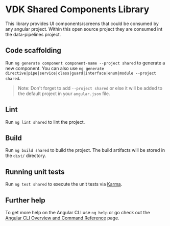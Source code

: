 # VDK Shared Components Library

This library provides UI components/screens that could be consumed by any angular project.
Within this open source project they are consumed int the data-pipelines project.

## Code scaffolding


Run `ng generate component component-name --project shared` to generate a new component. You can also use `ng generate directive|pipe|service|class|guard|interface|enum|module --project shared`.
> Note: Don't forget to add `--project shared` or else it will be added to the default project in your `angular.json` file.

## Lint

Run `ng lint shared` to lint the project.

## Build

Run `ng build shared` to build the project. The build artifacts will be stored in the `dist/` directory.

## Running unit tests

Run `ng test shared` to execute the unit tests via [Karma](https://karma-runner.github.io).

## Further help

To get more help on the Angular CLI use `ng help` or go check out the [Angular CLI Overview and Command Reference](https://angular.io/cli) page.
